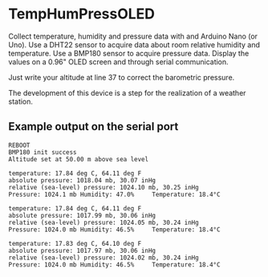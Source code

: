 # TempHumPressOLED
Collect temperature, humidity and pressure data with and Arduino Nano (or Uno). Use a DHT22 sensor to acquire data about room relative humidity and temperature. Use a  BMP180 sensor to acquire pressure data. Display the values on a 0.96" OLED screen and through serial communication.

Just write your altitude at line 37 to correct the barometric pressure.

The development of this device is a step for the realization of a weather station.

## Example output on the serial port
```
REBOOT
BMP180 init success
Altitude set at 50.00 m above sea level

temperature: 17.84 deg C, 64.11 deg F
absolute pressure: 1018.04 mb, 30.07 inHg
relative (sea-level) pressure: 1024.10 mb, 30.25 inHg
Pressure: 1024.1 mb	Humidity: 47.0%		Temperature: 18.4°C

temperature: 17.84 deg C, 64.11 deg F
absolute pressure: 1017.99 mb, 30.06 inHg
relative (sea-level) pressure: 1024.05 mb, 30.24 inHg
Pressure: 1024.0 mb	Humidity: 46.5%		Temperature: 18.4°C

temperature: 17.83 deg C, 64.10 deg F
absolute pressure: 1017.97 mb, 30.06 inHg
relative (sea-level) pressure: 1024.02 mb, 30.24 inHg
Pressure: 1024.0 mb	Humidity: 46.5%		Temperature: 18.4°C
```
